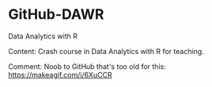 # GitHub-DAWR
Data Analytics with R

Content: Crash course in Data Analytics with R for teaching.

Comment: Noob to GitHub that's too old for this: https://makeagif.com/i/6XuCCR
